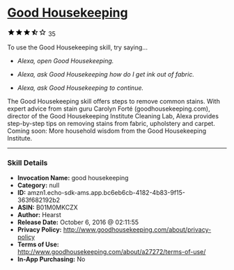 # [Good Housekeeping](http://alexa.amazon.com/#skills/amzn1.echo-sdk-ams.app.bc6eb6cb-4182-4b83-9f15-363f682192b2)
![3.9 stars](../../images/ic_star_black_18dp_1x.png)![3.9 stars](../../images/ic_star_black_18dp_1x.png)![3.9 stars](../../images/ic_star_black_18dp_1x.png)![3.9 stars](../../images/ic_star_half_black_18dp_1x.png)![3.9 stars](../../images/ic_star_border_black_18dp_1x.png) 35

To use the Good Housekeeping skill, try saying...

* *Alexa, open Good Housekeeping.*

* *Alexa, ask Good Housekeeping how do I get ink out of fabric.*

* *Alexa, ask Good Housekeeping to continue.*

The Good Housekeeping skill offers steps to remove common stains. With expert advice from stain guru Carolyn Forté (goodhousekeeping.com), director of the Good Housekeeping Institute Cleaning Lab, Alexa provides step-by-step tips on removing stains from fabric, upholstery and carpet. Coming soon: More household wisdom from the Good Housekeeping Institute.

***

### Skill Details

* **Invocation Name:** good housekeeping
* **Category:** null
* **ID:** amzn1.echo-sdk-ams.app.bc6eb6cb-4182-4b83-9f15-363f682192b2
* **ASIN:** B01M0MKCZX
* **Author:** Hearst
* **Release Date:** October 6, 2016 @ 02:11:55
* **Privacy Policy:** http://www.goodhousekeeping.com/about/privacy-policy
* **Terms of Use:** http://www.goodhousekeeping.com/about/a27272/terms-of-use/
* **In-App Purchasing:** No
